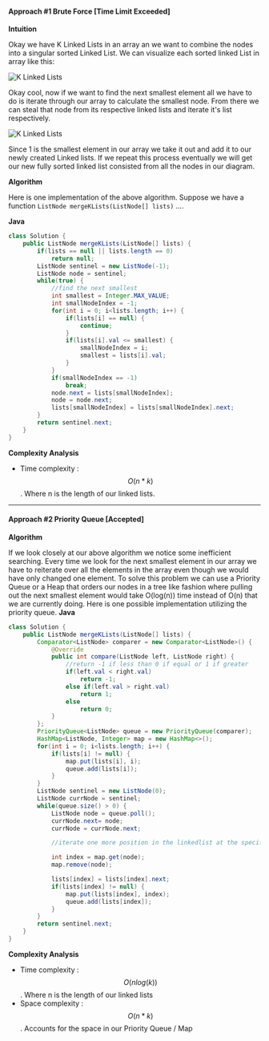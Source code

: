 #### Approach #1 Brute Force [Time Limit Exceeded]

**Intuition**

Okay we have K Linked Lists in an array an we want to combine the nodes into a singular sorted Linked List. We can visualize each sorted linked List in array like this:

![K Linked Lists](https://i.imgur.com/dmMYdyH.png)

Okay cool, now if we want to find the next smallest element all we have to do is iterate through our array to calculate the smallest node. From there we can steal that node from its respective linked lists and iterate it's list respectively.

![K Linked Lists](http://i.imgur.com/gM4q9YG.png)

Since 1 is the smallest element in our array we take it out and add it to our newly created Linked lists. If we repeat this process eventually we will get our new fully sorted linked list consisted from all the nodes in our diagram.


**Algorithm**

Here is one implementation of the above algorithm. Suppose we have a function `ListNode mergeKLists(ListNode[] lists)` ....

**Java**

```java
class Solution {
    public ListNode mergeKLists(ListNode[] lists) {
        if(lists == null || lists.length == 0)
            return null;
        ListNode sentinel = new ListNode(-1);
        ListNode node = sentinel;
        while(true) {
            //find the next smallest
            int smallest = Integer.MAX_VALUE;
            int smallNodeIndex = -1;
            for(int i = 0; i<lists.length; i++) {
                if(lists[i] == null) {
                    continue;
                }
                if(lists[i].val <= smallest) {
                    smallNodeIndex = i;
                    smallest = lists[i].val;
                }
            }
            if(smallNodeIndex == -1)
                break;
            node.next = lists[smallNodeIndex];
            node = node.next;
            lists[smallNodeIndex] = lists[smallNodeIndex].next;
        }
        return sentinel.next;
    }
}
```

**Complexity Analysis**

* Time complexity : $$O(n*k)$$. Where n is the length of our linked lists.

---
#### Approach #2 Priority Queue [Accepted]

**Algorithm**

If we look closely at our above algorithm we notice some inefficient searching. Every time we look for the next smallest element in our array we have to reiterate over all the elements in the array even though we would have only changed one element. To solve this problem we can use a Priority Queue or a Heap that orders our nodes in a tree like fashion where pulling out the next smallest element would take O(log(n)) time instead of O(n) that we are currently doing.
Here is one possible implementation utilizing the priority queue.
**Java**

```java
class Solution {
    public ListNode mergeKLists(ListNode[] lists) {
        Comparator<ListNode> comparer = new Comparator<ListNode>() {
		    @Override
		    public int compare(ListNode left, ListNode right) {
                //return -1 if less than 0 if equal or 1 if greater
                if(left.val < right.val)
                    return -1;
                else if(left.val > right.val)
                    return 1;
                else
                    return 0;
		    }
		};
        PriorityQueue<ListNode> queue = new PriorityQueue(comparer);
        HashMap<ListNode, Integer> map = new HashMap<>();
        for(int i = 0; i<lists.length; i++) {
            if(lists[i] != null) {
                map.put(lists[i], i);
                queue.add(lists[i]);
            }
        }
        ListNode sentinel = new ListNode(0);
        ListNode currNode = sentinel;
        while(queue.size() > 0) {
            ListNode node = queue.poll();
            currNode.next= node;
            currNode = currNode.next;

            //iterate one more position in the linkedlist at the specific index and add the new node to the Queue

            int index = map.get(node);
            map.remove(node);

            lists[index] = lists[index].next;
            if(lists[index] != null) {
                map.put(lists[index], index);
                queue.add(lists[index]);
            }
        }
        return sentinel.next;
    }
}
```

**Complexity Analysis**

* Time complexity : $$O(nlog(k))$$. Where n is the length of our linked lists
* Space complexity : $$O(n*k)$$. Accounts for the space in our Priority Queue / Map
